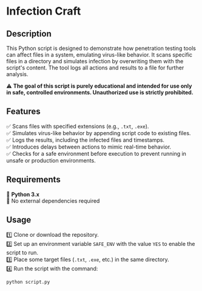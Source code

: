 # Infection Craft

## Description
This Python script is designed to demonstrate how penetration testing tools can affect files in a system, emulating virus-like behavior. It scans specific files in a directory and simulates infection by overwriting them with the script's content. The tool logs all actions and results to a file for further analysis.

⚠ **The goal of this script is purely educational and intended for use only in safe, controlled environments. Unauthorized use is strictly prohibited.**

## Features
✅ Scans files with specified extensions (e.g., `.txt`, `.exe`).  
✅ Simulates virus-like behavior by appending script code to existing files.  
✅ Logs the results, including the infected files and timestamps.  
✅ Introduces delays between actions to mimic real-time behavior.  
✅ Checks for a safe environment before execution to prevent running in unsafe or production environments.  

## Requirements
🔹 **Python 3.x**  
🔹 No external dependencies required  

## Usage
1️⃣ Clone or download the repository.  
2️⃣ Set up an environment variable `SAFE_ENV` with the value `YES` to enable the script to run.  
3️⃣ Place some target files (`.txt`, `.exe`, etc.) in the same directory.  
4️⃣ Run the script with the command:

```bash
python script.py
